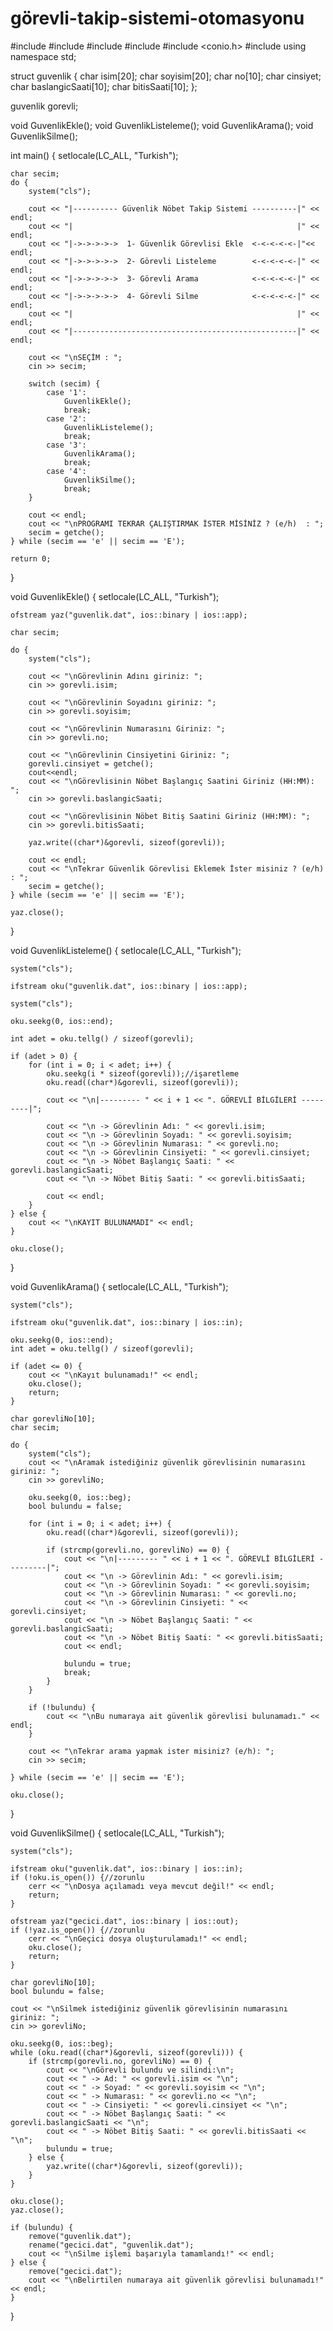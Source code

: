# görevli-takip-sistemi-otomasyonu

#include <iostream>
#include <fstream>
#include <cstring>
#include <cstdlib>
#include <conio.h>
#include <iomanip>
using namespace std;

struct guvenlik {
    char isim[20];
    char soyisim[20];
    char no[10];
    char cinsiyet;
    char baslangicSaati[10];
    char bitisSaati[10];
};

guvenlik gorevli;

void GuvenlikEkle();
void GuvenlikListeleme();
void GuvenlikArama();
void GuvenlikSilme();

int main()
{
    setlocale(LC_ALL, "Turkish");

    char secim;
    do {
        system("cls");

        cout << "|---------- Güvenlik Nöbet Takip Sistemi ----------|" << endl;
        cout << "|                                                  |" << endl;
        cout << "|->->->->->  1- Güvenlik Görevlisi Ekle  <-<-<-<-<-|"<< endl;
        cout << "|->->->->->  2- Görevli Listeleme        <-<-<-<-<-|" << endl;
        cout << "|->->->->->  3- Görevli Arama            <-<-<-<-<-|" << endl;
        cout << "|->->->->->  4- Görevli Silme            <-<-<-<-<-|" << endl;
        cout << "|                                                  |" << endl;
        cout << "|--------------------------------------------------|" << endl;

        cout << "\nSEÇİM : ";
        cin >> secim;

        switch (secim) {
            case '1':
                GuvenlikEkle();
                break;
            case '2':
                GuvenlikListeleme();
                break;
            case '3':
                GuvenlikArama();
                break;
            case '4':
                GuvenlikSilme();
                break;
        }

        cout << endl;
        cout << "\nPROGRAMI TEKRAR ÇALIŞTIRMAK İSTER MİSİNİZ ? (e/h)  : ";
        secim = getche();
    } while (secim == 'e' || secim == 'E');

    return 0;
}

void GuvenlikEkle()
{
    setlocale(LC_ALL, "Turkish");

    ofstream yaz("guvenlik.dat", ios::binary | ios::app);

    char secim;

    do {
        system("cls");

        cout << "\nGörevlinin Adını giriniz: ";
        cin >> gorevli.isim;

        cout << "\nGörevlinin Soyadını giriniz: ";
        cin >> gorevli.soyisim;

        cout << "\nGörevlinin Numarasını Giriniz: ";
        cin >> gorevli.no;

        cout << "\nGörevlinin Cinsiyetini Giriniz: ";
        gorevli.cinsiyet = getche();
        cout<<endl;
        cout << "\nGörevlisinin Nöbet Başlangıç Saatini Giriniz (HH:MM): ";
        cin >> gorevli.baslangicSaati;

        cout << "\nGörevlisinin Nöbet Bitiş Saatini Giriniz (HH:MM): ";
        cin >> gorevli.bitisSaati;

        yaz.write((char*)&gorevli, sizeof(gorevli));

        cout << endl;
        cout << "\nTekrar Güvenlik Görevlisi Eklemek İster misiniz ? (e/h)  : ";
        secim = getche();
    } while (secim == 'e' || secim == 'E');

    yaz.close();
}

void GuvenlikListeleme()
{
    setlocale(LC_ALL, "Turkish");

    system("cls");

    ifstream oku("guvenlik.dat", ios::binary | ios::app);

    system("cls");

    oku.seekg(0, ios::end);

    int adet = oku.tellg() / sizeof(gorevli);

    if (adet > 0) {
        for (int i = 0; i < adet; i++) {
            oku.seekg(i * sizeof(gorevli));//işaretleme
            oku.read((char*)&gorevli, sizeof(gorevli));

            cout << "\n|--------- " << i + 1 << ". GÖREVLİ BİLGİLERİ ---------|";

            cout << "\n -> Görevlinin Adı: " << gorevli.isim;
            cout << "\n -> Görevlinin Soyadı: " << gorevli.soyisim;
            cout << "\n -> Görevlinin Numarası: " << gorevli.no;
            cout << "\n -> Görevlinin Cinsiyeti: " << gorevli.cinsiyet;
            cout << "\n -> Nöbet Başlangıç Saati: " << gorevli.baslangicSaati;
            cout << "\n -> Nöbet Bitiş Saati: " << gorevli.bitisSaati;

            cout << endl;
        }
    } else {
        cout << "\nKAYIT BULUNAMADI" << endl;
    }

    oku.close();
}

void GuvenlikArama()
{
    setlocale(LC_ALL, "Turkish");

    system("cls");

    ifstream oku("guvenlik.dat", ios::binary | ios::in);

    oku.seekg(0, ios::end);
    int adet = oku.tellg() / sizeof(gorevli);

    if (adet <= 0) {
        cout << "\nKayıt bulunamadı!" << endl;
        oku.close();
        return;
    }

    char gorevliNo[10];
    char secim;

    do {
        system("cls");
        cout << "\nAramak istediğiniz güvenlik görevlisinin numarasını giriniz: ";
        cin >> gorevliNo;

        oku.seekg(0, ios::beg);
        bool bulundu = false;

        for (int i = 0; i < adet; i++) {
            oku.read((char*)&gorevli, sizeof(gorevli));

            if (strcmp(gorevli.no, gorevliNo) == 0) {
                cout << "\n|--------- " << i + 1 << ". GÖREVLİ BİLGİLERİ ---------|";
                cout << "\n -> Görevlinin Adı: " << gorevli.isim;
                cout << "\n -> Görevlinin Soyadı: " << gorevli.soyisim;
                cout << "\n -> Görevlinin Numarası: " << gorevli.no;
                cout << "\n -> Görevlinin Cinsiyeti: " << gorevli.cinsiyet;
                cout << "\n -> Nöbet Başlangıç Saati: " << gorevli.baslangicSaati;
                cout << "\n -> Nöbet Bitiş Saati: " << gorevli.bitisSaati;
                cout << endl;

                bulundu = true;
                break;
            }
        }

        if (!bulundu) {
            cout << "\nBu numaraya ait güvenlik görevlisi bulunamadı." << endl;
        }

        cout << "\nTekrar arama yapmak ister misiniz? (e/h): ";
        cin >> secim;

    } while (secim == 'e' || secim == 'E');

    oku.close();
}

void GuvenlikSilme()
{
    setlocale(LC_ALL, "Turkish");

    system("cls");

    ifstream oku("guvenlik.dat", ios::binary | ios::in);
    if (!oku.is_open()) {//zorunlu
        cerr << "\nDosya açılamadı veya mevcut değil!" << endl;
        return;
    }

    ofstream yaz("gecici.dat", ios::binary | ios::out);
    if (!yaz.is_open()) {//zorunlu
        cerr << "\nGeçici dosya oluşturulamadı!" << endl;
        oku.close();
        return;
    }

    char gorevliNo[10];
    bool bulundu = false;

    cout << "\nSilmek istediğiniz güvenlik görevlisinin numarasını giriniz: ";
    cin >> gorevliNo;

    oku.seekg(0, ios::beg);
    while (oku.read((char*)&gorevli, sizeof(gorevli))) {
        if (strcmp(gorevli.no, gorevliNo) == 0) {
            cout << "\nGörevli bulundu ve silindi:\n";
            cout << " -> Ad: " << gorevli.isim << "\n";
            cout << " -> Soyad: " << gorevli.soyisim << "\n";
            cout << " -> Numarası: " << gorevli.no << "\n";
            cout << " -> Cinsiyeti: " << gorevli.cinsiyet << "\n";
            cout << " -> Nöbet Başlangıç Saati: " << gorevli.baslangicSaati << "\n";
            cout << " -> Nöbet Bitiş Saati: " << gorevli.bitisSaati << "\n";
            bulundu = true;
        } else {
            yaz.write((char*)&gorevli, sizeof(gorevli));
        }
    }

    oku.close();
    yaz.close();

    if (bulundu) {
        remove("guvenlik.dat");
        rename("gecici.dat", "guvenlik.dat");
        cout << "\nSilme işlemi başarıyla tamamlandı!" << endl;
    } else {
        remove("gecici.dat");
        cout << "\nBelirtilen numaraya ait güvenlik görevlisi bulunamadı!" << endl;
    }
}


